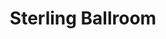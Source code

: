 ---
title: Sterling Ballroom
location: Tinton Falls, NJ
description: Sterling Ballroom - Sounds to Go
link: https://player.vimeo.com/video/162087454?color=26a69a&title=0&byline=0&portrait=0
thumb: sterling-ballroom.jpg
---